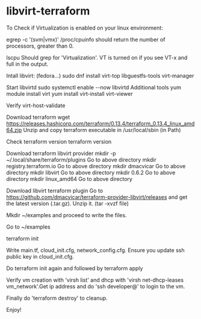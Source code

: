 # libvirt-terraform

To Check if Virtualization is enabled on your linux environment:

egrep -c '(svm|vmx)' /proc/cpuinfo
  should return the number of processors, greater than 0.
  
 lscpu 
  Should grep for 'Virtualization'. VT is turned on if you see VT-x and full in the output.
  
 Intall libvirt: (fedora...)
   sudo dnf install virt-top libguestfs-tools virt-manager
   
  Start libvirtd
    sudo systemctl enable --now libvirtd
Additional tools
  yum module install virt
  yum install virt-install virt-viewer
  
Verify
  virt-host-validate

Download terraform
  wget https://releases.hashicorp.com/terraform/0.13.4/terraform_0.13.4_linux_amd64.zip
  Unzip and copy terraform executable in /usr/local/sbin (in Path)
  
Check terraform version
  terraform version
  
Download terraform libvirt provider
  mkdir -p ~/.local/share/terraform/plugins
  Go to above directory
  mkdir registry.terraform.io
  Go to above directory
  mkdir dmacvicar
  Go to above directory
  mkdir libvirt
  Go to above directory
  mkdir 0.6.2
  Go to above directory
  mkdir linux_amd64
  Go to above directory
  
  Download libvirt terraform plugin
  Go to https://github.com/dmacvicar/terraform-provider-libvirt/releases and get the latest version (.tar.gz).
  Unzip it. (tar -xvzf file)
  
  Mkdir ~/examples and proceed to write the files.
  
  Go to ~/examples
  
  terraform init
  
  Write main.tf, cloud_init.cfg, network_config.cfg. Ensure you update ssh public key in cloud_init.cfg.
  
  Do terraform init again and followed by terraform apply
  
  Verify vm creation with 'virsh list' and dhcp with 'virsh net-dhcp-leases vm_network'.Get ip address and do 'ssh developer@<ip>' to login to the vm.
  
  Finally do 'terraform destroy' to cleanup.
  
  Enjoy!
  
  

